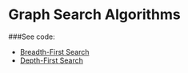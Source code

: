 # Graph Search Algorithms

###See code:
- [Breadth-First Search](/graphs/search/__init__.py)
- [Depth-First Search](/graphs/search/__init__.py)